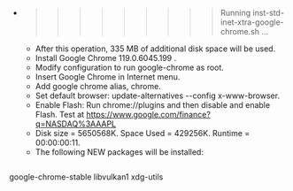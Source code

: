* >>>>>>>>> Running inst-std-inet-xtra-google-chrome.sh ...
  * After this operation, 335 MB of additional disk space will be used.
  * Install Google Chrome 119.0.6045.199 .
  * Modify configuration to run google-chrome as root.
  * Insert Google Chrome in Internet menu.
  * Add google chrome alias, chrome.
  * Set default browser: update-alternatives --config x-www-browser.
  * Enable Flash: Run chrome://plugins and then disable and enable Flash. Test at https://www.google.com/finance?q=NASDAQ%3AAAPL
  * Disk size = 5650568K. Space Used = 429256K. Runtime = 00:00:00:11.
  * The following NEW packages will be installed:
  ```bash
google-chrome-stable libvulkan1 xdg-utils
  ```
